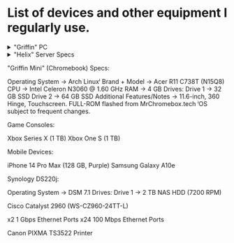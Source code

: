# List of devices and other equipment I regularly use.

<details>
<summary>"Griffin" PC</summary>

## **Griffin** Gaming PC

#### Components:
| Component          | Current                     |
| -----------------: | :-------------------------: |
| Operating System → | Windows 11 Pro              |
| Motherboard      → | ASRock A620M-C              |
| CPU              → | AMD Ryzen 5 7600 @ 5.1 GHZ  |
| GPU              → | AMD RX 7600 (8 GB)          |
| RAM              → | 16 GB DDR5 @ 6000 MHz       |

#### Drive Layout:
| Drive      | Drive Info       |
| ---------- | ---------------- |
| Drive 1  → | 1 TB NVMe        |
| Drive 2  → | 1 TB SSD         |
| Drive 3  → | 1 TB SSD         |
| Drive 4  → | 1 TB SSD         |

</details>

<details>
<summary>"Helix" Server Specs</summary>



</details>

"Griffin Mini" (Chromebook) Specs:

Operating System → Arch Linuxⁱ
Brand + Model → Acer R11 C738T (N15Q8)
CPU → Intel Celeron N3060 @ 1.60 GHz
RAM → 4 GB
Drives:
Drive 1 → 32 GB SSD
Drive 2 → 64 GB SSD
Additional Features/Notes → 11.6-inch, 360 Hinge, Touchscreen.
FULL-ROM flashed from MrChromebox.tech
ⁱOS subject to frequent changes.

Game Consoles:

Xbox Series X (1 TB)
Xbox One S (1 TB)

Mobile Devices:
        
iPhone 14 Pro Max (128 GB, Purple)
Samsung Galaxy A10e

Synology DS220j:
        
Operating System → DSM 7.1
Drives:
Drive 1 → 2 TB NAS HDD (7200 RPM)

Cisco Catalyst 2960 (WS-CZ960-24TT-L)
        
x2 1 Gbps Ethernet Ports
x24 100 Mbps Ethernet Ports

Canon PIXMA TS3522 Printer
